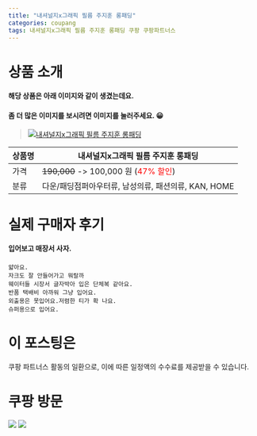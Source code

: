 ```yaml
---
title: "내셔널지x그래픽 필름 주지훈 롱패딩"
categories: coupang
tags: 내셔널지x그래픽 필름 주지훈 롱패딩 쿠팡 쿠팡파트너스
---
```

# 상품 소개
#### 해당 상품은 아래 이미지와 같이 생겼는데요. 
#### 좀 더 많은 이미지를 보시려면 이미지를 눌러주세요. 😀
> [![내셔널지x그래픽 필름 주지훈 롱패딩](https://static.coupangcdn.com/image/affiliate/banner/2213dd4f3bb812e7d55c6a82bf4aebbd@2x.jpg)](https://coupa.ng/bO3qsR)

상품명 | 내셔널지x그래픽 필름 주지훈 롱패딩
-------|-------
가격 | ~~190,000~~ -> 100,000 원 (<span style="color:red">47% 할인</span>)
분류 | 다운/패딩점퍼아우터류, 남성의류, 패션의류, KAN, HOME

# 실제 구매자 후기

####    입어보고 매장서 사자.
    얇아요.
    자크도 잘 안들어가고 뭐랄까
    웨이터들 시장서 글자박아 입은 단체복 같아요.
    반품 택배비 아까워 그냥 입어요.
    외출용은 못입어요.저렴한 티가 확 나요.
    슈퍼용으로 입어요.

# 이 포스팅은
쿠팡 파트너스 활동의 일환으로, 이에 따른 일정액의 수수료를 제공받을 수 있습니다.

# 쿠팡 방문
[![](https://ads-partners.coupang.com/banners/404218?subId=&traceId=V0-301-bae0f72e5e59e45f-I404218&w=728&h=90)](https://coupa.ng/bOXH5d)
[![](https://ads-partners.coupang.com/banners/404240?subId=&traceId=V0-301-371ae01f4226dec2-I404240&w=728&h=90)](https://coupa.ng/bOXIeg)

